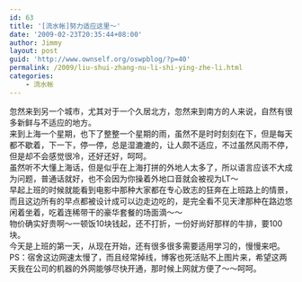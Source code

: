 ```yaml
---
id: 63
title: '[流水帐]努力适应这里～'
date: '2009-02-23T20:35:44+08:00'
author: Jimmy
layout: post
guid: 'http://www.ownself.org/oswpblog/?p=40'
permalink: /2009/liu-shui-zhang-nu-li-shi-ying-zhe-li.html
categories:
    - 流水帐
---
```


 忽然来到另一个城市，尤其对于一个久居北方，忽然来到南方的人来说，自然有很多新鲜与不适应的地方。   
 来到上海一个星期，也下了整整一个星期的雨，虽然不是时时刻刻在下，但是每天都不歇着，下一下，停一停，总是湿漉漉的，让人颇不适应，不过虽然风雨不停，但是却不会感觉很冷，还好还好，呵呵。   
 虽然听不大懂上海话，但是似乎在上海打拼的外地人太多了，所以语言应该不大成为问题，普通话就好，也不会因为你操着外地口音就会被视为LT～   
 早起上班的时候就能看到电影中那种大家都在专心致志的狂奔在上班路上的情景，而且这边所有的早点都被设计成可以边走边吃的，是完全看不见天津那种在路边悠闲着坐着，吃着连稀带干的豪华套餐的场面滴～～   
 物价确实好贵啊～一顿饭10块钱起，还不打折，一份好尚好那样的牛排，要100块。   
 今天是上班的第一天，从现在开始，还有很多很多需要适用学习的，慢慢来吧。   
 PS：宿舍这边网速太慢了，而且经常掉线，博客也死活贴不上图片来，希望这两天我在公司的机器的外网能够尽快开通，那时候上网就方便了～～呵呵。